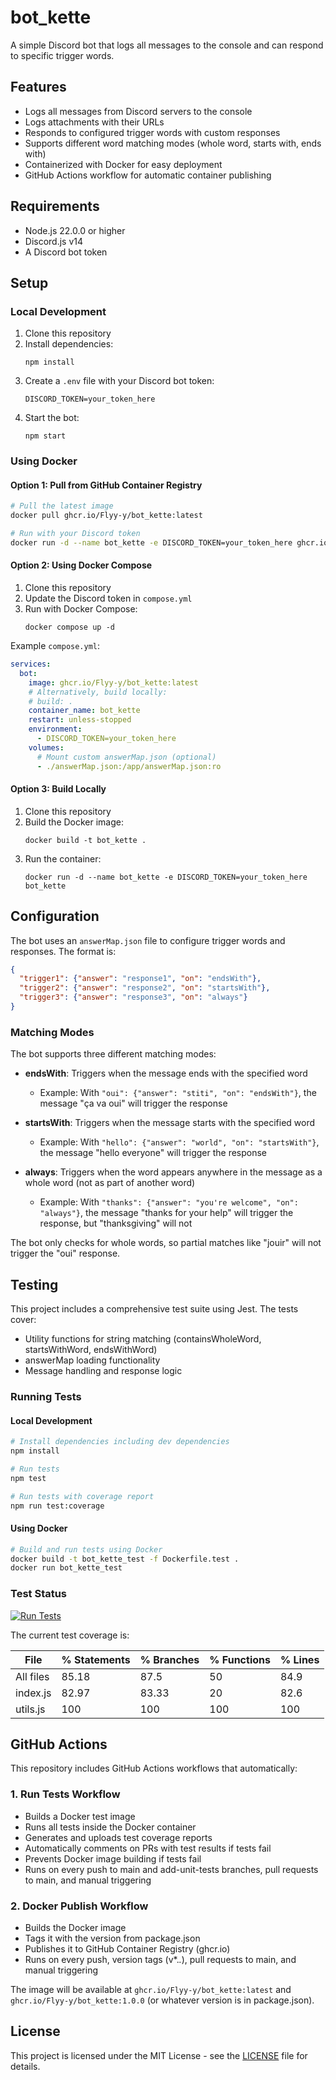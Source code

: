 # bot_kette

A simple Discord bot that logs all messages to the console and can respond to specific trigger words.

## Features

- Logs all messages from Discord servers to the console
- Logs attachments with their URLs
- Responds to configured trigger words with custom responses
- Supports different word matching modes (whole word, starts with, ends with)
- Containerized with Docker for easy deployment
- GitHub Actions workflow for automatic container publishing

## Requirements

- Node.js 22.0.0 or higher
- Discord.js v14
- A Discord bot token

## Setup

### Local Development

1. Clone this repository
2. Install dependencies:
   ```
   npm install
   ```
3. Create a `.env` file with your Discord bot token:
   ```
   DISCORD_TOKEN=your_token_here
   ```
4. Start the bot:
   ```
   npm start
   ```

### Using Docker

#### Option 1: Pull from GitHub Container Registry

```bash
# Pull the latest image
docker pull ghcr.io/Flyy-y/bot_kette:latest

# Run with your Discord token
docker run -d --name bot_kette -e DISCORD_TOKEN=your_token_here ghcr.io/Flyy-y/bot_kette:latest
```

#### Option 2: Using Docker Compose

1. Clone this repository
2. Update the Discord token in `compose.yml`
3. Run with Docker Compose:
   ```
   docker compose up -d
   ```

Example `compose.yml`:
```yaml
services:
  bot:
    image: ghcr.io/Flyy-y/bot_kette:latest
    # Alternatively, build locally:
    # build: .
    container_name: bot_kette
    restart: unless-stopped
    environment:
      - DISCORD_TOKEN=your_token_here
    volumes:
      # Mount custom answerMap.json (optional)
      - ./answerMap.json:/app/answerMap.json:ro
```

#### Option 3: Build Locally

1. Clone this repository
2. Build the Docker image:
   ```
   docker build -t bot_kette .
   ```
3. Run the container:
   ```
   docker run -d --name bot_kette -e DISCORD_TOKEN=your_token_here bot_kette
   ```

## Configuration

The bot uses an `answerMap.json` file to configure trigger words and responses. The format is:

```json
{
  "trigger1": {"answer": "response1", "on": "endsWith"},
  "trigger2": {"answer": "response2", "on": "startsWith"},
  "trigger3": {"answer": "response3", "on": "always"}
}
```

### Matching Modes

The bot supports three different matching modes:

- **endsWith**: Triggers when the message ends with the specified word
  - Example: With `"oui": {"answer": "stiti", "on": "endsWith"}`, the message "ça va oui" will trigger the response

- **startsWith**: Triggers when the message starts with the specified word
  - Example: With `"hello": {"answer": "world", "on": "startsWith"}`, the message "hello everyone" will trigger the response

- **always**: Triggers when the word appears anywhere in the message as a whole word (not as part of another word)
  - Example: With `"thanks": {"answer": "you're welcome", "on": "always"}`, the message "thanks for your help" will trigger the response, but "thanksgiving" will not

The bot only checks for whole words, so partial matches like "jouir" will not trigger the "oui" response.

## Testing

This project includes a comprehensive test suite using Jest. The tests cover:

- Utility functions for string matching (containsWholeWord, startsWithWord, endsWithWord)
- answerMap loading functionality
- Message handling and response logic

### Running Tests

#### Local Development

```bash
# Install dependencies including dev dependencies
npm install

# Run tests
npm test

# Run tests with coverage report
npm run test:coverage
```

#### Using Docker

```bash
# Build and run tests using Docker
docker build -t bot_kette_test -f Dockerfile.test .
docker run bot_kette_test
```

### Test Status

[![Run Tests](https://github.com/Flyy-y/bot_kette/actions/workflows/run-tests.yml/badge.svg)](https://github.com/Flyy-y/bot_kette/actions/workflows/run-tests.yml)

The current test coverage is:

| File      | % Statements | % Branches | % Functions | % Lines |
|-----------|--------------|------------|-------------|---------|
| All files |       85.18  |     87.5   |      50     |   84.9  |
| index.js  |       82.97  |    83.33   |      20     |   82.6  |
| utils.js  |        100   |     100    |     100     |    100  |

## GitHub Actions

This repository includes GitHub Actions workflows that automatically:

### 1. Run Tests Workflow

- Builds a Docker test image
- Runs all tests inside the Docker container
- Generates and uploads test coverage reports
- Automatically comments on PRs with test results if tests fail
- Prevents Docker image building if tests fail
- Runs on every push to main and add-unit-tests branches, pull requests to main, and manual triggering

### 2. Docker Publish Workflow

- Builds the Docker image
- Tags it with the version from package.json
- Publishes it to GitHub Container Registry (ghcr.io)
- Runs on every push, version tags (v*.*.*), pull requests to main, and manual triggering

The image will be available at `ghcr.io/Flyy-y/bot_kette:latest` and `ghcr.io/Flyy-y/bot_kette:1.0.0` (or whatever version is in package.json).

## License

This project is licensed under the MIT License - see the [LICENSE](LICENSE) file for details.